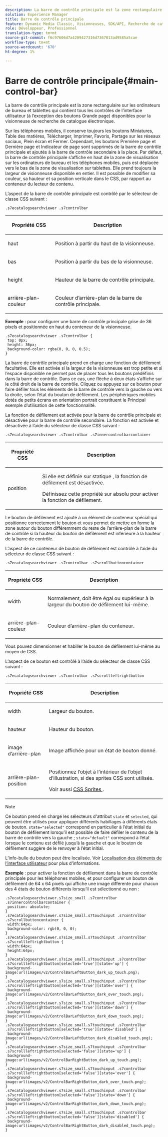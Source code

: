 ```yaml
---
description: La barre de contrôle principale est la zone rectangulaire sur les ordinateurs de bureau et tablettes qui contient tous les contrôles de l’interface utilisateur (à l’exception des boutons Grande page) disponibles pour la visionneuse de recherche de catalogue électronique.
solution: Experience Manager
title: Barre de contrôle principale
feature: Dynamic Media Classic, Visionneuses, SDK/API, Recherche de catalogue électronique
role: Développeur, Professionnel
translation-type: tm+mt
source-git-commit: f6c97606d7a4209427316d7367013ad9585a5cae
workflow-type: tm+mt
source-wordcount: '670'
ht-degree: 1%

---
```



# Barre de contrôle principale{#main-control-bar}

La barre de contrôle principale est la zone rectangulaire sur les ordinateurs de bureau et tablettes qui contient tous les contrôles de l’interface utilisateur (à l’exception des boutons Grande page) disponibles pour la visionneuse de recherche de catalogue électronique.

Sur les téléphones mobiles, il conserve toujours les boutons Miniatures, Table des matières, Télécharger, Imprimer, Favoris, Partage sur les réseaux sociaux, Plein écran et Fermer. Cependant, les boutons Première page et Dernière page et Indicateur de page sont supprimés de la barre de contrôle principale et ajoutés à la barre de contrôle secondaire à la place. Par défaut, la barre de contrôle principale s’affiche en haut de la zone de visualisation sur les ordinateurs de bureau et les téléphones mobiles, puis est déplacée vers le bas de la zone de visualisation sur tablettes. Elle prend toujours la largeur de visionneuse disponible en entier. Il est possible de modifier sa couleur, sa hauteur et sa position verticale dans le CSS, par rapport au conteneur du lecteur de contenu.

L’aspect de la barre de contrôle principale est contrôlé par le sélecteur de classe CSS suivant :

`.s7ecatalogsearchviewer .s7controlbar`

<table id="table_2C8D322F57114A72B43053CB4539C65C"> 
 <thead> 
  <tr> 
   <th colname="col1" class="entry"> <p> Propriété CSS </p> </th> 
   <th colname="col2" class="entry"> <p>Description </p> </th> 
  </tr> 
 </thead>
 <tbody> 
  <tr> 
   <td colname="col1"> <p> <span class="codeph"> haut </span> </p> </td> 
   <td colname="col2"> <p>Position à partir du haut de la visionneuse. </p> </td> 
  </tr> 
  <tr> 
   <td colname="col1"> <p> <span class="codeph"> bas </span> </p> </td> 
   <td colname="col2"> <p>Position à partir du bas de la visionneuse. </p> </td> 
  </tr> 
  <tr> 
   <td colname="col1"> <p> <span class="codeph"> height </span> </p> </td> 
   <td colname="col2"> <p>Hauteur de la barre de contrôle principale. </p> </td> 
  </tr> 
  <tr> 
   <td colname="col1"> <p> <span class="codeph"> arrière-plan-couleur  </span> </p> </td> 
   <td colname="col2"> <p>Couleur d’arrière-plan de la barre de contrôle principale. </p> </td> 
  </tr> 
 </tbody> 
</table>

**Exemple**  : pour configurer une barre de contrôle principale grise de 36 pixels et positionnée en haut du conteneur de la visionneuse.

```
.s7ecatalogsearchviewer .s7controlbar { 
 top: 0px; 
 height: 36px; 
 background-color: rgba(0, 0, 0, 0.5); 
}
```

La barre de contrôle principale prend en charge une fonction de défilement facultative. Elle est activée si la largeur de la visionneuse est trop petite et si l’espace disponible ne permet pas de placer tous les boutons prédéfinis dans la barre de contrôle. Dans ce cas, une flèche à deux états s’affiche sur le côté droit de la barre de contrôle. Cliquez ou appuyez sur ce bouton pour faire défiler tous les éléments de la barre de contrôle vers la gauche ou vers la droite, selon l’état du bouton de défilement. Les périphériques mobiles dotés de petits écrans en orientation portrait constituent le Principal exemple d’utilisation de cette fonctionnalité.

La fonction de défilement est activée pour la barre de contrôle principale et désactivée pour la barre de contrôle secondaire. La fonction est activée et désactivée à l’aide du sélecteur de classe CSS suivant :

`.s7ecatalogsearchviewer .s7controlbar .s7innercontrolbarcontainer`

<table id="table_C8225F38309B4099AF58AA1A815A8D55"> 
 <thead> 
  <tr> 
   <th colname="col1" class="entry"> <p> Propriété CSS </p> </th> 
   <th colname="col2" class="entry"> <p>Description </p> </th> 
  </tr> 
 </thead>
 <tbody> 
  <tr> 
   <td colname="col1"> <p> <span class="codeph"> position </span> </p> </td> 
   <td colname="col2"> <p>Si elle est définie sur <span class="codeph"> statique </span>, la fonction de défilement est désactivée. </p> <p>Définissez cette propriété sur <span class="codeph"> absolu </span> pour activer la fonction de défilement. </p> </td> 
  </tr> 
 </tbody> 
</table>

Le bouton de défilement est ajouté à un élément de conteneur spécial qui positionne correctement le bouton et vous permet de mettre en forme la zone autour du bouton différemment du reste de l’arrière-plan de la barre de contrôle si la hauteur du bouton de défilement est inférieure à la hauteur de la barre de contrôle.

L’aspect de ce conteneur de bouton de défilement est contrôlé à l’aide du sélecteur de classe CSS suivant :

`.s7ecatalogsearchviewer .s7controlbar .s7scrollbuttoncontainer`

<table id="table_2CDDA8A18345497EAC4749A0D64C1658"> 
 <thead> 
  <tr> 
   <th colname="col1" class="entry"> <p> Propriété CSS </p> </th> 
   <th colname="col2" class="entry"> <p>Description </p> </th> 
  </tr> 
 </thead>
 <tbody> 
  <tr> 
   <td colname="col1"> <p> <span class="codeph"> width </span> </p> </td> 
   <td colname="col2"> <p>Normalement, doit être égal ou supérieur à la largeur du bouton de défilement lui-même. </p> </td> 
  </tr> 
  <tr> 
   <td colname="col1"> <p> <span class="codeph"> arrière-plan-couleur  </span> </p> </td> 
   <td colname="col2"> <p>Couleur d’arrière-plan du conteneur. </p> </td> 
  </tr> 
 </tbody> 
</table>

Vous pouvez dimensionner et habiller le bouton de défilement lui-même au moyen de CSS.

L’aspect de ce bouton est contrôlé à l’aide du sélecteur de classe CSS suivant :

`.s7ecatalogsearchviewer .s7controlbar .s7scrollleftrightbutton`

<table id="table_F61CB3F696AC4018B164082FFA7777F4"> 
 <thead> 
  <tr> 
   <th colname="col1" class="entry"> <p> Propriété CSS </p> </th> 
   <th colname="col2" class="entry"> <p>Description </p> </th> 
  </tr> 
 </thead>
 <tbody> 
  <tr> 
   <td colname="col1"> <p> <span class="codeph"> width  </span> </p> </td> 
   <td colname="col2"> <p>Largeur du bouton. </p> </td> 
  </tr> 
  <tr> 
   <td colname="col1"> <p> <span class="codeph"> hauteur  </span> </p> </td> 
   <td colname="col2"> <p>Hauteur du bouton. </p> </td> 
  </tr> 
  <tr> 
   <td colname="col1"> <p> <span class="codeph"> image d’arrière-plan  </span> </p> </td> 
   <td colname="col2"> <p>Image affichée pour un état de bouton donné. </p> </td> 
  </tr> 
  <tr> 
   <td colname="col1"> <p> <span class="codeph"> arrière-plan-position  </span> </p> </td> 
   <td colname="col2"> <p>Positionnez l’objet à l’intérieur de l’objet d’illustration, si des sprites CSS sont utilisés. </p> <p>Voir aussi <a href="../../../c-html5-s7-aem-asset-viewers/c-html5-ecatsearch-viewer-about/c-html5-ecatsearch-viewer-customizingviewer/c-html5-ecatsearch-viewer-customizingviewer.md#section-9d570f95eb2443aca74c1b02f6e89aff" format="dita" scope="local"> CSS Sprites </a>. </p> </td> 
  </tr> 
 </tbody> 
</table>

>[!NOTE]
>
>Ce bouton prend en charge les sélecteurs d&#39;attribut `state` et `selected`, qui peuvent être utilisés pour appliquer différents habillages à différents états de bouton. `state="selected"` correspond en particulier à l’état initial du bouton de défilement lorsqu’il est possible de faire défiler le contenu de la barre de contrôle vers la gauche ; `state="default"` correspond à l’état lorsque le contenu est défilé jusqu’à la gauche et que le bouton de défilement suggère de le renvoyer à l’état initial.

L’info-bulle du bouton peut être localisée. Voir [Localisation des éléments de l’interface utilisateur](../../../c-html5-s7-aem-asset-viewers/c-html5-ecatsearch-viewer-about/c-html5-ecatsearch-viewer-localization.md#concept-cbfc39344c494eb7b9f6a272cff0cc74) pour plus d’informations.

**Exemple**  : pour activer la fonction de défilement dans la barre de contrôle principale pour les téléphones mobiles, et pour configurer un bouton de défilement de 64 x 64 pixels qui affiche une image différente pour chacun des 4 états de bouton différents lorsqu’il est sélectionné ou non :

```
.s7ecatalogsearchviewer.s7size_small .s7controlbar .s7innercontrolbarcontainer { 
 position: absolute; 
} 
.s7ecatalogsearchviewer.s7size_small.s7touchinput .s7controlbar .s7scrollbuttoncontainer { 
 width:64px; 
 background-color: rgb(0, 0, 0); 
} 
.s7ecatalogsearchviewer.s7size_small.s7touchinput .s7controlbar .s7scrollleftrightbutton { 
 width:64px; 
 height:64px; 
} 
.s7ecatalogsearchviewer.s7size_small.s7touchinput .s7controlbar .s7scrollleftrightbutton[selected='true'][state='up'] { 
 background-image:url(images/v2/ControlBarLeftButton_dark_up_touch.png); 
} 
.s7ecatalogsearchviewer.s7size_small.s7touchinput .s7controlbar .s7scrollleftrightbutton[selected='true'][state='over'] { 
 background-image:url(images/v2/ControlBarLeftButton_dark_over_touch.png); 
} 
.s7ecatalogsearchviewer.s7size_small.s7touchinput .s7controlbar .s7scrollleftrightbutton[selected='true'][state='down'] { 
 background-image:url(images/v2/ControlBarLeftButton_dark_down_touch.png); 
} 
.s7ecatalogsearchviewer.s7size_small.s7touchinput .s7controlbar .s7scrollleftrightbutton[selected='true'][state='disabled'] { 
 background-image:url(images/v2/ControlBarLeftButton_dark_disabled_touch.png); 
} 
.s7ecatalogsearchviewer.s7size_small.s7touchinput .s7controlbar .s7scrollleftrightbutton[selected='false'][state='up'] { 
 background-image:url(images/v2/ControlBarRightButton_dark_up_touch.png); 
} 
.s7ecatalogsearchviewer.s7size_small.s7touchinput .s7controlbar .s7scrollleftrightbutton[selected='false'][state='over'] { 
 background-image:url(images/v2/ControlBarRightButton_dark_over_touch.png); 
} 
.s7ecatalogsearchviewer.s7size_small.s7touchinput .s7controlbar .s7scrollleftrightbutton[selected='false'][state='down'] { 
 background-image:url(images/v2/ControlBarRightButton_dark_down_touch.png); 
} 
.s7ecatalogsearchviewer.s7size_small.s7touchinput .s7controlbar .s7scrollleftrightbutton[selected='false'][state='disabled'] { 
 background-image:url(images/v2/ControlBarRightButton_dark_disabled_touch.png); 
}
```

